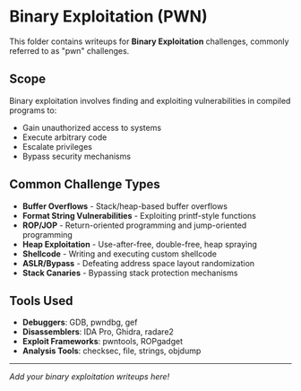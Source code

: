 # Binary Exploitation (PWN)

This folder contains writeups for **Binary Exploitation** challenges, commonly referred to as "pwn" challenges.

## Scope

Binary exploitation involves finding and exploiting vulnerabilities in compiled programs to:
- Gain unauthorized access to systems
- Execute arbitrary code
- Escalate privileges
- Bypass security mechanisms

## Common Challenge Types

- **Buffer Overflows** - Stack/heap-based buffer overflows
- **Format String Vulnerabilities** - Exploiting printf-style functions
- **ROP/JOP** - Return-oriented programming and jump-oriented programming
- **Heap Exploitation** - Use-after-free, double-free, heap spraying
- **Shellcode** - Writing and executing custom shellcode
- **ASLR/Bypass** - Defeating address space layout randomization
- **Stack Canaries** - Bypassing stack protection mechanisms

## Tools Used

- **Debuggers**: GDB, pwndbg, gef
- **Disassemblers**: IDA Pro, Ghidra, radare2
- **Exploit Frameworks**: pwntools, ROPgadget
- **Analysis Tools**: checksec, file, strings, objdump

---

*Add your binary exploitation writeups here!*
